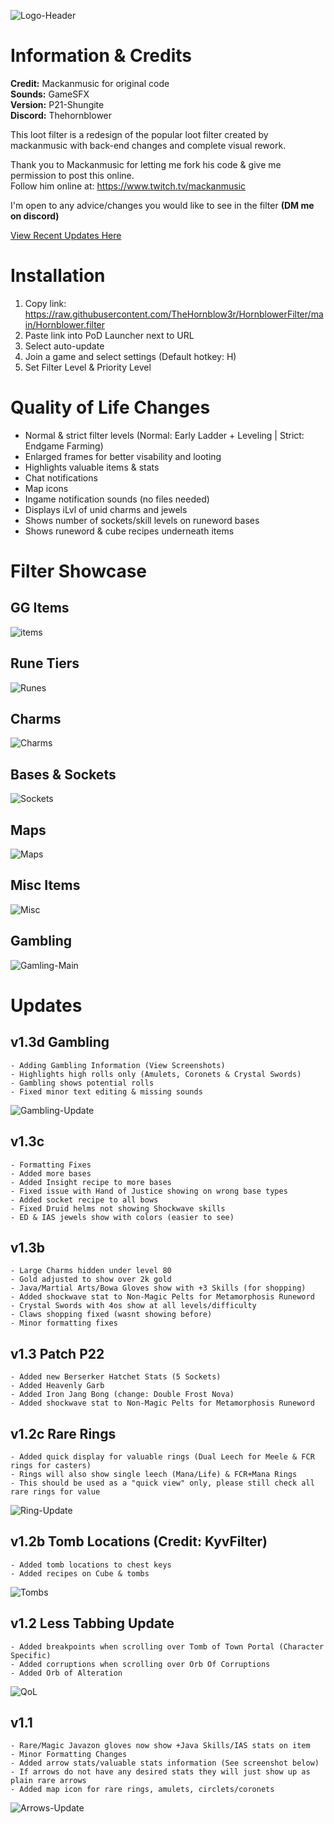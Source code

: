 ![Logo-Header](https://github.com/TheHornblow3r/HornblowerFilter/assets/17283160/f44b8e9d-5109-4d16-93b1-dcabd52966db)

# Information & Credits
**Credit:** Mackanmusic for original code<br>
**Sounds:** GameSFX<br>
**Version:** P21-Shungite<br>
**Discord:** Thehornblower

This loot filter is a redesign of the popular loot filter created by mackanmusic with back-end changes and complete visual rework.

Thank you to Mackanmusic for letting me fork his code & give me permission to post this online.<br>
Follow him online at: https://www.twitch.tv/mackanmusic

I'm open to any advice/changes you would like to see in the filter **(DM me on discord)**

[View Recent Updates Here](https://github.com/TheHornblow3r/Pandemonium?tab=readme-ov-file#updates)

# Installation

1. Copy link: https://raw.githubusercontent.com/TheHornblow3r/HornblowerFilter/main/Hornblower.filter
2. Paste link into PoD Launcher next to URL
3. Select auto-update
4. Join a game and select settings (Default hotkey: H)
5. Set Filter Level & Priority Level

# Quality of Life Changes #

+ Normal & strict filter levels (Normal: Early Ladder + Leveling | Strict: Endgame Farming)
+ Enlarged frames for better visability and looting
+ Highlights valuable items & stats
+ Chat notifications
+ Map icons
+ Ingame notification sounds (no files needed)
+ Displays iLvl of unid charms and jewels
+ Shows number of sockets/skill levels on runeword bases
+ Shows runeword & cube recipes underneath items

# Filter Showcase

## GG Items ##
![items](https://github.com/TheHornblow3r/HornblowerFilter/assets/17283160/09caa1dc-2298-4e0b-975d-25689ab11828)


## Rune Tiers ##
![Runes](https://github.com/TheHornblow3r/HornblowerFilter/assets/17283160/8a4fad57-1f3e-461c-9241-70e52dae440d)

## Charms ##
![Charms](https://github.com/TheHornblow3r/HornblowerFilter/assets/17283160/5adf7057-e768-44d6-b824-7c34e1031851)

## Bases & Sockets ##
![Sockets](https://github.com/TheHornblow3r/HornblowerFilter/assets/17283160/3ad3f01e-39d7-4d7c-b5b4-2582d72dcf80)

## Maps ##
![Maps](https://github.com/TheHornblow3r/HornblowerFilter/assets/17283160/335ab1ca-656e-419b-837a-a76aa0bee659)

## Misc Items ##
![Misc](https://github.com/TheHornblow3r/HornblowerFilter/assets/17283160/eb1d2f5a-24fa-4d8e-b051-ba3546c5dbd3)

## Gambling ##
![Gamling-Main](https://github.com/user-attachments/assets/3420cc2e-c05d-4826-801c-cfd3f2bc9226)


# Updates #

## v1.3d Gambling ##
```
- Adding Gambling Information (View Screenshots)
- Highlights high rolls only (Amulets, Coronets & Crystal Swords)
- Gambling shows potential rolls
- Fixed minor text editing & missing sounds
```
![Gambling-Update](https://github.com/user-attachments/assets/7a77d881-f2c5-4a40-9d62-1749b57a130f)

## v1.3c ##
```
- Formatting Fixes
- Added more bases
- Added Insight recipe to more bases
- Fixed issue with Hand of Justice showing on wrong base types
- Added socket recipe to all bows
- Fixed Druid helms not showing Shockwave skills
- ED & IAS jewels show with colors (easier to see)
```

## v1.3b ##
```
- Large Charms hidden under level 80
- Gold adjusted to show over 2k gold
- Java/Martial Arts/Bowa Gloves show with +3 Skills (for shopping)
- Added shockwave stat to Non-Magic Pelts for Metamorphosis Runeword
- Crystal Swords with 4os show at all levels/difficulty
- Claws shopping fixed (wasnt showing before)
- Minor formatting fixes
```

## v1.3 Patch P22 ##
```
- Added new Berserker Hatchet Stats (5 Sockets)
- Added Heavenly Garb
- Added Iron Jang Bong (change: Double Frost Nova)
- Added shockwave stat to Non-Magic Pelts for Metamorphosis Runeword
```
## v1.2c Rare Rings ##
```
- Added quick display for valuable rings (Dual Leech for Meele & FCR rings for casters)
- Rings will also show single leech (Mana/Life) & FCR+Mana Rings
- This should be used as a "quick view" only, please still check all rare rings for value
```

![Ring-Update](https://github.com/user-attachments/assets/19a75f90-8266-41ae-8582-59c48306a482)

## v1.2b Tomb Locations (Credit: KyvFilter) ##
```
- Added tomb locations to chest keys
- Added recipes on Cube & tombs
```

![Tombs](https://github.com/user-attachments/assets/881853ec-0a50-405c-9e11-ab6f0bd680ac)

## v1.2 Less Tabbing Update ##
```
- Added breakpoints when scrolling over Tomb of Town Portal (Character Specific)
- Added corruptions when scrolling over Orb Of Corruptions
- Added Orb of Alteration
```

![QoL](https://github.com/user-attachments/assets/d47a5776-1e7c-48ec-9534-a41dca0714d6)

## v1.1 ##
```
- Rare/Magic Javazon gloves now show +Java Skills/IAS stats on item
- Minor Formatting Changes
- Added arrow stats/valuable stats information (See screenshot below)
- If arrows do not have any desired stats they will just show up as plain rare arrows
- Added map icon for rare rings, amulets, circlets/coronets
```

![Arrows-Update](https://github.com/TheHornblow3r/Pandemonium/assets/17283160/3dd4d7a5-dd5b-44db-99e6-d27498d312c8)
</details>

